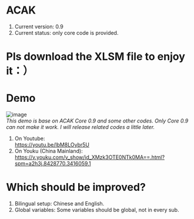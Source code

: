 # ACAK
1. Current version: 0.9
2. Current status: only core code is provided.

# Pls download the XLSM file to enjoy it：）

# Demo
 ![image](https://github.com/sdupjj/ACAK/blob/master/screenshots/20181224%20DEMO%2001.jpg)  
*This demo is base on ACAK Core 0.9 and some other codes. Only Core 0.9 can not make it work. I will release related codes a little later.*  

1. On Youtube:  
https://youtu.be/lbM8LOybr5U  
2. On Youku (China Mainland):  
https://v.youku.com/v_show/id_XMzk3OTE0NTk0MA==.html?spm=a2h3j.8428770.3416059.1  

# Which should be improved?
1. Bilingual setup: Chinese and English.
2. Global variables: Some variables should be global, not in every sub.
